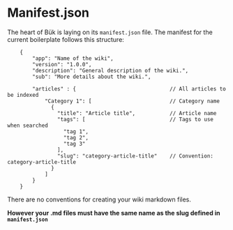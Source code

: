 # Manifest.json

The heart of Bük is laying on its `manifest.json` file. The manifest for the current boilerplate follows this structure:
```
    {
        "app": "Name of the wiki",
        "version": "1.0.0",
        "description": "General description of the wiki.",
        "sub": "More details about the wiki.",

        "articles" : {                              // All articles to be indexed
            "Category 1": [                         // Category name
              {
                "title": "Article title",           // Article name
                "tags": [                           // Tags to use when searched
                  "tag 1",
                  "tag 2",
                  "tag 3"
                ],
                "slug": "category-article-title"    // Convention: category-article-title
              }
            ]
        }
    }
```

There are no conventions for creating your wiki markdown files.
  
**However your .md files must have the same name as the slug defined in `manifest.json`**